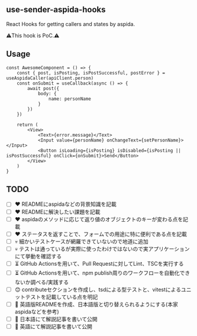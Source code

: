 ## use-sender-aspida-hooks

React Hooks for getting callers and states by aspida.

⚠️This hook is PoC.⚠️

## Usage

```tsx
const AwesomeComponent = () => {
    const { post, isPosting, isPostSuccessful, postError } = useAspidaCaller(apiClient.person)
    const onSubmit = useCallback(async () => {
        await post({
            body: {
                name: personName
            }
        })
    })

    return (
        <View>
            <Text>{error.message}</Text>
            <Input value={personName} onChangeText={setPersonName}></Input>
            <Button isLoading={isPosting} isDisabled={isPosting || isPostSuccessful} onClick={onSubmit}>Send</Button>
        </View>
    )
}
```

## TODO

- [ ] ❤️ READMEにaspidaなどの背景知識を記載
- [ ] ❤️ READMEに解決したい課題を記載
- [ ] ❤️ aspidaのメソッドに応じて返り値のオブジェクトのキーが変わる点を記載
- [ ] ❤️ ステータスを返すことで、フォームでの用途に特に便利である点を記載
- [ ] 💀 細かいテストケースが網羅できていないので地道に追加
- [ ] 💀 テストは通っているが実際に使ったわけではないので実アプリケーションにて挙動を確認する
- [ ] ⏳ GitHub Actionsを用いて、Pull Requestに対してLint、TSCを実行する
- [ ] ⏳ GitHub Actionsを用いて、npm publish周りのワークフローを自動化できないか調べる/実践する
- [ ] 😊 contributeセクションを作成し、tsdによる型テストと、vitestによるユニットテストを記載している点を明記
- [ ] 🎌 英語版READMEを作成、日本語版と切り替えられるようにする(本家aspidaなどを参考)
- [ ] 🎌 日本語にて解説記事を書いて公開
- [ ] 🎌 英語にて解説記事を書いて公開